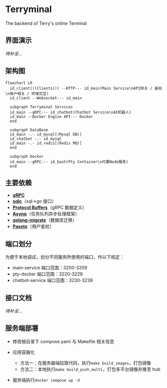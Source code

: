 # Terryminal

The backend of Terry's online Terminal

## 界面演示

_待补全..._

## 架构图

```mermaid
flowchart LR
  id_client(((Clients))) --HTTP--- id_main(Main Service\nAPI网关 / 鉴权\n用户相关 / 终端交互)
  id_client --Websocket--- id_main

  subgraph Terryminal Services
  id_main --gRPC--- id_chatbot(Chatbot Service\nAI机器人)
  id_main --Docker Engine API--- Docker
  end

  subgraph DataBase
  id_main -.- id_mysql[(Mysql DB)]
  id_chatbot -.- id_mysql
  id_main -.- id_redis[(Redis MQ)]
  end

  subgraph Docker
  id_main --gRPC--- id_bash(Pty Container\n内置Node服务)
  end
```

## 主要依赖

- [**gRPC**](https://grpc.io/)
- [**sqlc**](https://docs.sqlc.dev/en/stable/index.html)（sql->go 接口）
- [**Protocol Buffers**](https://protobuf.dev)（gRPC 数据定义）
- [**Asynq**](https://github.com/hibiken/asynq)（任务队列异步处理框架）
- [**golang-migrate**](https://github.com/golang-migrate/migrate)（数据库迁移）
- [**Paseto**](https://github.com/o1egl/paseto)（用户鉴权）

## 端口划分

为便于本地调试，划分不同服务所使用的端口，作以下规定：

- main-service 端口范围：3200-3209
- pty-docker 端口范围：3220-3229
- chatbot-service 端口范围：3230-3239

## 接口文档

_待补全..._

## 服务端部署

- 修改根目录下 compose.yaml 与 Makefile 相关信息
- 应用容器化

  - 方法一：在服务器端拉取代码，执行`make build_images`，打包镜像
  - 方法二：本地执行`make build_push_multi`，打包多平台镜像并推至 hub

- 服务端执行`docker compose up -d`
